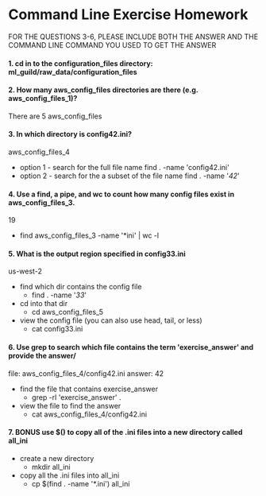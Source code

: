 # Command Line Exercise Homework

FOR THE QUESTIONS 3-6,
PLEASE INCLUDE BOTH THE ANSWER AND THE COMMAND LINE COMMAND YOU USED TO GET THE ANSWER

#### 1. cd in to the configuration_files directory: ml_guild/raw_data/configuration_files

#### 2. How many aws_config_files directories are there (e.g. aws_config_files_1)?
There are 5 aws_config_files

#### 3. In which directory is config42.ini?
aws_config_files_4

- option 1 - search for the full file name
find . -name 'config42.ini'
- option 2 - search for the a subset of the file name
find . -name '*42*'

#### 4. Use a find, a pipe, and wc to count how many config files exist in aws_config_files_3.
19
- find aws_config_files_3 -name '*ini' | wc -l

#### 5. What is the output region specified in config33.ini
us-west-2

- find which dir contains the config file
	- find . -name '*33*'
- cd into that dir
	-	cd aws_config_files_5
- view the config file (you can also use head, tail, or less)
	- cat config33.ini

#### 6. Use grep to search which file contains the term 'exercise_answer' and provide the answer/
file: aws_config_files_4/config42.ini
answer: 42

- find the file that contains exercise_answer
	- grep -rl 'exercise_answer' .
-  view the file to find the answer
	 - cat aws_config_files_4/config42.ini

#### 7. BONUS use $() to copy all of the .ini files into a new directory called all_ini
- create a new directory
	- mkdir all_ini
- copy all the .ini files into all_ini
	- cp $(find . -name '*.ini') all_ini
